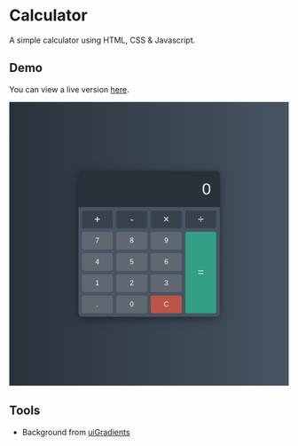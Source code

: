 # Calculator
A simple calculator using HTML, CSS & Javascript.

## Demo
You can view a live version [here](https://tinawebdev.github.io/javascript-projects/calculator/).

[![](demo.png)](#)

## Tools
* Background from [uiGradients](https://uigradients.com/)
